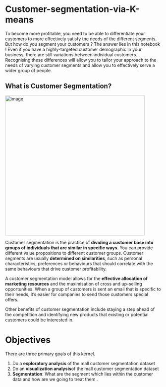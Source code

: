 # Customer-segmentation-via-K-means
To become more profitable, you need to be able to differentiate your customers to more effectively satisfy the needs of the different segments. But how do you segment your customers ? The answer lies in this notebook !  Even if you have a highly-targeted customer demographic in your business, there are still variations between individual customers. Recognising these differences will allow you to tailor your approach to the needs of varying customer segments and allow you to effectively serve a wider group of people.
## What is Customer Segmentation?
<img width="450" alt="image" src="https://user-images.githubusercontent.com/109387394/210896504-6dd56bc5-51f5-4ea6-9d70-b623d6c592db.png">


Customer segmentation is the practice of **dividing a customer base into groups of individuals that are similar in specific ways**. You can provide different value propositions to different customer groups. Customer segments are usually **determined on similarities**, such as personal characteristics, preferences or behaviours that should correlate with the same behaviours that drive customer profitability.

A customer segmentation model allows for the **effective allocation of marketing resources** and the maximisation of cross and up-selling opportunities. When a group of customers is sent an email that is specific to their needs, it’s easier for companies to send those customers special offers.

Other benefits of customer segmentation include staying a step ahead of the competition and identifying new products that existing or potential customers could be interested in.

# Objectives
There are three primary goals of this kernel.

1. Do a **exploratory analysis** of the mall customer segmentation dataset
2. Do an **visualization analysis**of the mall customer segmentation dataset
3. **Segmentation**: What are the segment which lies within the customer data and how are we going to treat them .
